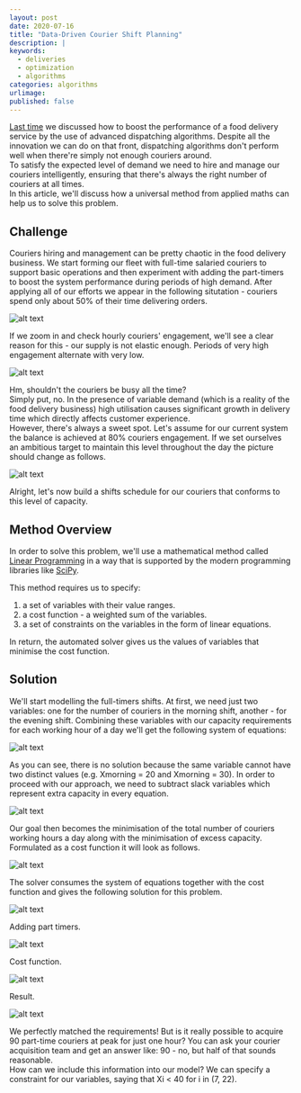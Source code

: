 ```yaml
---
layout: post
date: 2020-07-16
title: "Data-Driven Courier Shift Planning"
description: |
keywords:
  - deliveries
  - optimization
  - algorithms
categories: algorithms
urlimage: 
published: false
---
```


[Last time](https://bit.ly/37Omcpz) we discussed how to boost the performance of a food delivery service by the use of advanced dispatching algorithms. Despite all the innovation we can do on that front, dispatching algorithms don't perform well when there're simply not enough couriers around.  
To satisfy the expected level of demand we need to hire and manage our couriers intelligently, ensuring that there's always the right number of couriers at all times.  
In this article, we'll discuss how a universal method from applied maths can help us to solve this problem.  

<!--more-->

## Challenge

Couriers hiring and management can be pretty chaotic in the food delivery business. We start forming our fleet with full-time salaried couriers to support basic operations and then experiment with adding the part-timers to boost the system performance during periods of high demand. After applying all of our efforts we appear in the following situtation - couriers spend only about 50% of their time delivering orders.  

![alt text](/images/posts/2020-07-16-shifts-planning/hourly-couriers-engagement-zoom-out.svg?style=centered "Couriers Engagement Zoom Out")  

If we zoom in and check hourly couriers' engagement, we'll see a clear reason for this - our supply is not elastic enough. Periods of very high engagement alternate with very low.  

![alt text](/images/posts/2020-07-16-shifts-planning/hourly-couriers-engagement-zoom-in.svg?style=centered "Couriers Engagement Zoom In")  

Hm, shouldn't the couriers be busy all the time?  
Simply put, no. In the presence of variable demand (which is a reality of the food delivery business) high utilisation causes significant growth in delivery time which directly affects customer experience.  
However, there's always a sweet spot. Let's assume for our current system the balance is achieved at 80% couriers engagement. If we set ourselves an ambitious target to maintain this level throughout the day the picture should change as follows.  

![alt text](/images/posts/2020-07-16-shifts-planning/hourly-couriers-engagement-ideal.svg?style=centered "Couriers Engagement Ideal")  

Alright, let's now build a shifts schedule for our couriers that conforms to this level of capacity.

## Method Overview

In order to solve this problem, we'll use a mathematical method called [Linear Programming](https://en.wikipedia.org/wiki/Linear_programming) in a way that is supported by the modern programming libraries like [SciPy](https://docs.scipy.org/doc/scipy-0.18.1/reference/generated/scipy.optimize.linprog.html).  

This method requires us to specify:
1. a set of variables with their value ranges.
2. a cost function - a weighted sum of the variables.
3. a set of constraints on the variables in the form of linear equations.  

In return, the automated solver gives us the values of variables that minimise the cost function.  

## Solution

We'll start modelling the full-timers shifts.
At first, we need just two variables: one for the number of couriers in the morning shift, another - for the evening shift.
Combining these variables with our capacity requirements for each working hour of a day we'll get the following system of equations:

![alt text](/images/posts/2020-07-16-shifts-planning/full-timers.svg?style=centered "Full Timers")  

As you can see, there is no solution because the same variable cannot have two distinct values (e.g. Xmorning = 20 and Xmorning = 30).
In order to proceed with our approach, we need to subtract slack variables which represent extra capacity in every equation.

![alt text](/images/posts/2020-07-16-shifts-planning/full-timers-slack.svg?style=centered "Full Timers - Slack")  

Our goal then becomes the minimisation of the total number of couriers working hours a day along with the minimisation of excess capacity.
Formulated as a cost function it will look as follows.

![alt text](/images/posts/2020-07-16-shifts-planning/full-timers-slack-cost-function.svg?style=centered "Full Timers - Slack, Cost Function")  

The solver consumes the system of equations together with the cost function and gives the following solution for this problem.

![alt text](/images/posts/2020-07-16-shifts-planning/full-timers-shifts.svg?style=centered "Full Timers Shifts")  

Adding part timers.

![alt text](/images/posts/2020-07-16-shifts-planning/full-timers-slack-part-timers.svg?style=centered "Full Timers - Slack + Part Timers")  

Cost function.

![alt text](/images/posts/2020-07-16-shifts-planning/full-timers-slack-part-timers-cost-function.svg?style=centered "Full Timers - Slack + Part Timers, Cost Function")  

Result.

![alt text](/images/posts/2020-07-16-shifts-planning/full-timers-part-timers-shifts.svg?style=centered "Full Timers + Part Timers Shifts")  

We perfectly matched the requirements! But is it really possible to acquire 90 part-time couriers at peak for just one hour? You can ask your courier acquisition team and get an answer like: 90 - no, but half of that sounds reasonable.  
How can we include this information into our model?
We can specify a constraint for our variables, saying that Xi < 40 for i in (7, 22).
